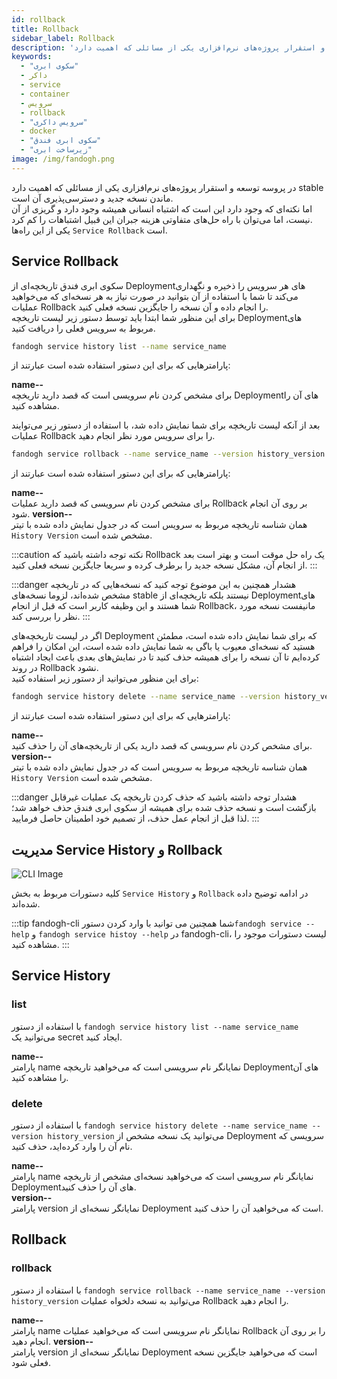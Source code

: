 ```yaml
---
id: rollback
title: Rollback
sidebar_label: Rollback
description: 'در پروسه توسعه و استقرار پروژه‌های نرم‌افزاری یکی از مسائلی که اهمیت دارد stable ماندن نسخه جدید و دسترسی‌پذیری آن است. اما نکته‌ای که وجود دارد این است که اشتباه انسانی همیشه وجود دارد و گریزی از آن نیست، اما می‌توان با راه‌ حل‌های متفاوتی هزینه جبران این قبیل اشتباهات را کم کرد.یکی از این راه‌ها Service Rollback است.'
keywords:
  - "سکوی ابری"
  - داکر
  - service
  - container
  - سرویس
  - rollback
  - "سرویس داکری"
  - docker
  - "سکوی ابری فندق"
  - "زیرساخت ابری"
image: /img/fandogh.png
---
```


در پروسه توسعه و استقرار پروژه‌های نرم‌افزاری یکی از مسائلی که اهمیت دارد stable ماندن نسخه جدید و دسترسی‌پذیری آن است.<br/>
اما نکته‌ای که وجود دارد این است که اشتباه انسانی همیشه وجود دارد و گریزی از آن نیست، اما می‌توان با راه‌ حل‌های متفاوتی هزینه جبران این قبیل اشتباهات را کم کرد.<br/>
یکی از این راه‌ها `Service Rollback` است.

## Service Rollback

سکوی ابری فندق تاریخچه‌ای از Deploymentهای هر سرویس را ذخیره و نگهداری می‌کند تا شما با استفاده از آن بتوانید در صورت نیاز به هر نسخه‌ای که می‌خواهید عملیات Rollback را انجام داده و آن نسخه را جایگزین نسخه فعلی کنید. <br/>
برای این منظور شما ابتدا باید توسط دستور زیر لیست تاریخچه Deploymentهای مربوط به سرویس فعلی را دریافت کنید.

```bash
fandogh service history list --name service_name
```

پارامتر‌هایی که برای این دستور استفاده شده است عبارتند از:

**name--**<br/>
برای مشخص کردن نام سرویسی است که قصد دارید تاریخچه Deploymentهای آن را مشاهده کنید. 

بعد از آنکه لیست تاریخچه برای شما نمایش داده شد، با استفاده از دستور زیر می‌توایند عملیات Rollback را برای سرویس مورد نظر انجام دهید.

```bash
fandogh service rollback --name service_name --version history_version
```

پارامتر‌هایی که برای این دستور استفاده شده است عبارتند از:

**name--**<br/>
برای مشخص کردن نام سرویسی که قصد دارید عملیات Rollback بر روی آن انجام شود. 
**version--**<br/>
همان شناسه تاریخچه مربوط به سرویس است که در جدول نمایش داده شده با تیتر `History Version` مشخص شده است. 

:::caution نکته
توجه داشته باشید که Rollback یک راه حل موقت است و بهتر است بعد از انجام آن، مشکل نسخه جدید را برطرف کرده و سریعا جایگزین نسخه فعلی کنید.
:::

:::danger هشدار
همچنین به این موضوع توجه کنید که نسخه‌هایی که در تاریخچه مشخص شده‌اند، لزوما نسخه‌های stable نیستند بلکه تاریخچه‌ای از Deploymentهای شما هستند و این وظیفه کاربر است که قبل از انجام Rollback، مانیفست نسخه مورد نظر را بررسی کند.
:::

اگر در لیست تاریخچه‌های Deployment که برای شما نمایش داده شده است، مطمئن هستید که نسخه‌ای معیوب یا باگی به شما نمایش داده شده است، این امکان را فراهم کرده‌ایم تا آن نسخه را برای همیشه حذف کنید تا در نمایش‌های بعدی باعث ایجاد اشتباه در روند Rollback نشود.<br/>
برای این منظور می‌توانید از دستور زیر استفاده کنید:

```bash
fandogh service history delete --name service_name --version history_version
```

پارامتر‌هایی که برای این دستور استفاده شده است عبارتند از:

**name--**<br/>
برای مشخص کردن نام سرویسی که قصد دارید یکی از تاریخچه‌های آن را حذف کنید.<br/>
**version--**<br/>
همان شناسه تاریخچه مربوط به سرویس است که در جدول نمایش داده شده با تیتر `History Version` مشخص شده است. 

:::danger هشدار
توجه داشته باشید که حذف کردن تاریخچه یک عملیات غیرقابل بازگشت است و نسخه حذف شده برای همیشه از سکوی ابری فندق حذف خواهد شد؛ لذا قبل از انجام عمل حذف، از تصمیم خود اطمینان حاصل فرمایید.
:::

##  مدیریت Service History و Rollback

![ CLI Image](/img/docs/cli_image.svg "CLI Image")

کلیه دستورات مربوط به بخش `Service History` و ‍‍`Rollback` در ادامه توضیح داده شده‌اند.

:::tip fandogh-cli
شما همچنین می توانید با وارد کردن دستور`fandogh service --help` و `fandogh service histoy --help` در fandogh-cli، لیست دستورات موجود را مشاهده کنید.
:::

## Service History

###  list
با استفاده از دستور `fandogh service history list --name service_name` می‌توانید یک secret ایجاد کنید.

**name--**<br/>
پارامتر name نمایانگر نام سرویسی است که می‌خواهید تاریخچه Deploymentهای آن را مشاهده کنید.

###  delete
با استفاده از دستور `fandogh service history delete --name service_name --version history_version` می‌توانید یک نسخه مشخص از Deployment سرویسی که نام آن را وارد کرده‌اید، حذف کنید.

**name--**<br/>
پارامتر name نمایانگر نام سرویسی است  که می‌خواهید نسخه‌ای مشخص از تاریخچه Deploymentهای آن را حذف کنید.<br/>
**version--**<br/>
پارامتر version نمایانگر نسخه‌ای از Deployment است که می‌خواهید آن را حذف کنید.

## Rollback

###  rollback
با استفاده از دستور `fandogh service rollback --name service_name --version history_version` می‌توانید به نسخه‌ دلخواه عملیات Rollback را انجام دهید.

**name--**<br/>
پارامتر name نمایانگر نام سرویسی است که می‌خواهید عملیات Rollback را بر روی آن انجام دهید.
**version--**<br/>
پارامتر version نمایانگر نسخه‌ای از Deployment است که می‌خواهید جایگزین نسخه فعلی شود.
